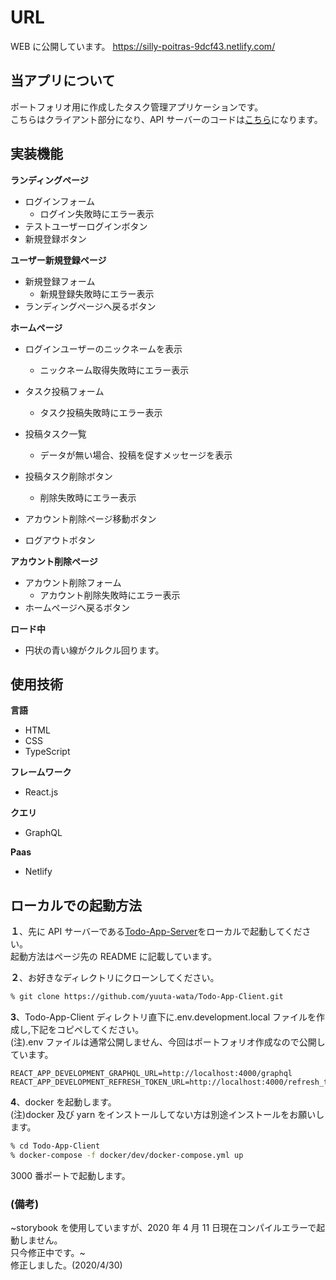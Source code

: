 # URL

WEB に公開しています。
https://silly-poitras-9dcf43.netlify.com/

## 当アプリについて

ポートフォリオ用に作成したタスク管理アプリケーションです。  
こちらはクライアント部分になり、API サーバーのコードは<a href="https://github.com/yuuta-wata/Todo-App-Server" alt="Todo-App-Server">こちら</a>になります。

## 実装機能

**ランディングページ**

- ログインフォーム
  - ログイン失敗時にエラー表示
- テストユーザーログインボタン
- 新規登録ボタン

**ユーザー新規登録ページ**

- 新規登録フォーム
  - 新規登録失敗時にエラー表示
- ランディングページへ戻るボタン

**ホームページ**

- ログインユーザーのニックネームを表示

  - ニックネーム取得失敗時にエラー表示

- タスク投稿フォーム

  - タスク投稿失敗時にエラー表示

- 投稿タスク一覧

  - データが無い場合、投稿を促すメッセージを表示

- 投稿タスク削除ボタン

  - 削除失敗時にエラー表示

- アカウント削除ページ移動ボタン
- ログアウトボタン

**アカウント削除ページ**

- アカウント削除フォーム
  - アカウント削除失敗時にエラー表示
- ホームページへ戻るボタン

**ロード中**

- 円状の青い線がクルクル回ります。

## 使用技術

**言語**

- HTML
- CSS
- TypeScript

**フレームワーク**

- React.js

**クエリ**

- GraphQL

**Paas**

- Netlify

## ローカルでの起動方法

**１**、先に API サーバーである<a href="https://github.com/yuuta-wata/Todo-App-Server" alt="Todo-App-Server">Todo-App-Server</a>をローカルで起動してください。  
起動方法はページ先の README に記載しています。

**２**、お好きなディレクトリにクローンしてください。

```bash
% git clone https://github.com/yuuta-wata/Todo-App-Client.git
```

**3**、Todo-App-Client ディレクトリ直下に.env.development.local ファイルを作成し,下記をコピペしてください。  
(注).env ファイルは通常公開しません、今回はポートフォリオ作成なので公開しています。

```
REACT_APP_DEVELOPMENT_GRAPHQL_URL=http://localhost:4000/graphql
REACT_APP_DEVELOPMENT_REFRESH_TOKEN_URL=http://localhost:4000/refresh_token/

```

**4**、docker を起動します。  
(注)docker 及び yarn をインストールしてない方は別途インストールをお願いします。

```bash
% cd Todo-App-Client
% docker-compose -f docker/dev/docker-compose.yml up
```

3000 番ポートで起動します。

### (備考)

~storybook を使用していますが、2020 年 4 月 11 日現在コンパイルエラーで起動しません。  
只今修正中です。~  
修正しました。(2020/4/30)
